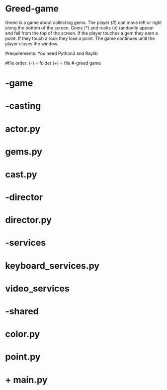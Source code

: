 # Greed-game

Greed is a game about collecting gems. The player (#) can move left or right along the bottom of the screen.
Gems (*) and rocks (o) randomly appear and fall from the top of the screen.
If the player touches a gem they earn a point. If they touch a rock they lose a point.
The game continues until the player closes the window.

#requirements: You need Python3 and Raylib 

#file order: (-) = folder  (+) = file
#-greed game
#    -game
#	-casting
#	     actor.py
#	     gems.py
#	     cast.py
#	-director
#	     director.py
#	-services
#	     keyboard_services.py
#	     video_services
#	-shared
#	     color.py
#	     point.py
#	+ main.py
